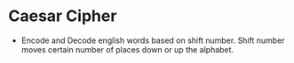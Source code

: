 # Caesar Cipher

- Encode and Decode english words based on shift number. Shift number moves certain number of places down or up the alphabet.

